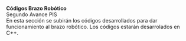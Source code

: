**Códigos Brazo Robótico**<br>
Segundo Avance PIS<br>
En esta sección se subirán los códigos desarrollados para dar funcionamiento al brazo robótico. 
Los códigos estarán desarrolados en C++.<br>
